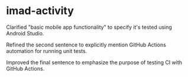 # imad-activity

Clarified "basic mobile app functionality" to specify it's tested using Android Studio.

Refined the second sentence to explicitly mention GitHub Actions automation for running unit tests.

Improved the final sentence to emphasize the purpose of testing CI with GitHub Actions.
